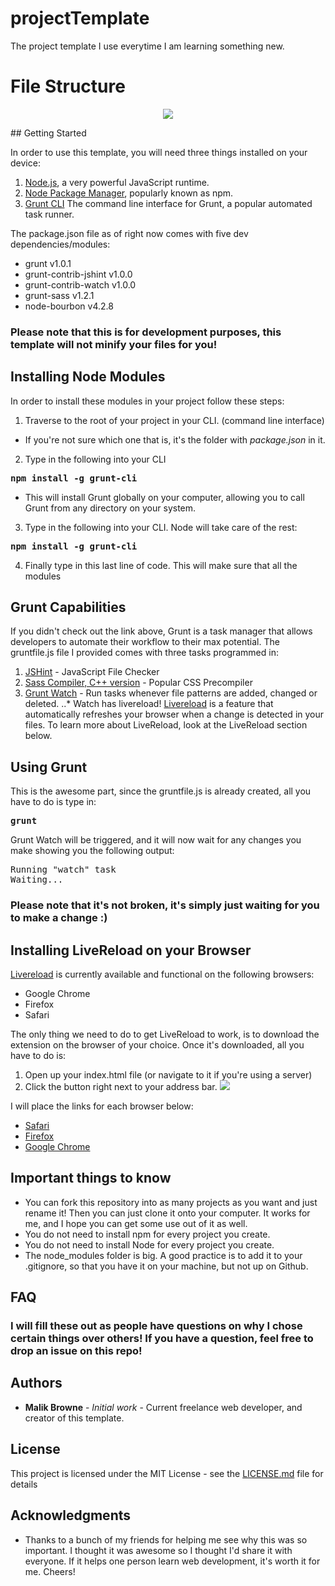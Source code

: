 # projectTemplate
The project template I use everytime I am learning something new.

# File Structure

<p align='center'>
<img src="http://i.imgur.com/4951IoP.png">
</p>
## Getting Started

In order to use this template, you will need three things installed on your device:

1. [Node.js](https://nodejs.org/en/download), a very powerful JavaScript runtime.
2. [Node Package Manager](https://docs.npmjs.com/getting-started/installing-node), popularly known as npm.
3. [Grunt CLI](http://gruntjs.com/getting-started) The command line interface for Grunt, a popular automated task runner.

The package.json file as of right now comes with five dev dependencies/modules: 

* grunt v1.0.1
* grunt-contrib-jshint v1.0.0
* grunt-contrib-watch v1.0.0
* grunt-sass v1.2.1
* node-bourbon v4.2.8

### Please note that this is for development purposes, this template will not minify your files for you!

## Installing Node Modules

In order to install these modules in your project follow these steps: 

1. Traverse to the root of your project in your CLI. (command line interface)
 
 - If you're not sure which one that is, it's the folder with *package.json* in it.
 
2. Type in the following into your CLI

 <pre><b>npm install -g grunt-cli</b></pre> 

 - This will install Grunt globally on your computer, allowing you to call Grunt from any directory on your system.

3. Type in the following into your CLI. Node will take care of the rest:

 <pre><b>npm install -g grunt-cli</b></pre> 

4. Finally type in this last line of code. This will make sure that all the modules 

## Grunt Capabilities

If you didn't check out the link above, Grunt is a task manager that allows developers to automate their workflow to their max potential. The gruntfile.js file I provided comes with three tasks programmed in:

1. [JSHint](https://github.com/gruntjs/grunt-contrib-jshint) - JavaScript File Checker
2. [Sass Compiler, C++ version](https://github.com/sindresorhus/grunt-sass) - Popular CSS Precompiler
3. [Grunt Watch](https://github.com/gruntjs/grunt-contrib-watch) - Run tasks whenever file patterns are added, changed or deleted.
..* Watch has livereload! [Livereload](http://livereload.com) is a feature that automatically refreshes your browser when a change is detected in your files. To learn more about LiveReload, look at the LiveReload section below.

## Using Grunt

This is the awesome part, since the gruntfile.js is already created, all you have to do is type in:

<pre><b>grunt</b></pre>

Grunt Watch will be triggered, and it will now wait for any changes you make showing you the following output:

<pre>Running "watch" task <br>Waiting...</pre>

### Please note that it's not broken, it's simply just waiting for you to make a change :)

## Installing LiveReload on your Browser

[Livereload](http://livereload.com) is currently available and functional on the following browsers:

- Google Chrome
- Firefox
- Safari

The only thing we need to do to get LiveReload to work, is to download the extension on the browser of your choice. Once it's downloaded, all you have to do is:

1. Open up your index.html file (or navigate to it if you're using a server)
2. Click the button right next to your address bar. <img src="http://i.imgur.com/Y6xfV0D.png">

I will place the links for each browser below:

- [Safari](http://download.livereload.com/2.1.0/LiveReload-2.1.0.safariextz)
- [Firefox](https://addons.mozilla.org/en-US/firefox/addon/livereload)
- [Google Chrome](https://chrome.google.com/webstore/detail/livereload/jnihajbhpnppcggbcgedagnkighmdlei)

## Important things to know

- You can fork this repository into as many projects as you want and just rename it! Then you can just clone it onto your computer. It works for me, and I hope you can get some use out of it as well.
- You do not need to install npm for every project you create.
- You do not need to install Node for every project you create.
- The node_modules folder is big. A good practice is to add it to your .gitignore, so that you have it on your machine, but not up on Github.

## FAQ

### I will fill these out as people have questions on why I chose certain things over others! If you have a question, feel free to drop an issue on this repo!

## Authors

* **Malik Browne** - *Initial work* - Current freelance web developer, and creator of this template.

## License

This project is licensed under the MIT License - see the [LICENSE.md](LICENSE.md) file for details

## Acknowledgments

* Thanks to a bunch of my friends for helping me see why this was so important. I thought it was awesome so I thought I'd share it with everyone. If it helps one person learn web development, it's worth it for me. Cheers!
